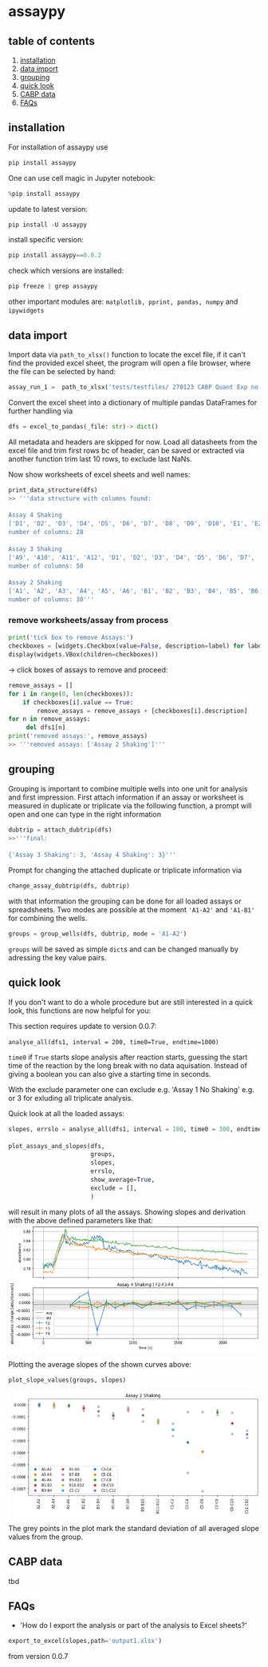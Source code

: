 # assaypy

## table of contents

1. [installation](#installation)
2. [data import](#data-import)
3. [grouping](#grouping)
4. [quick look](#quick-look)
5. [CABP data](#cabp-data)
6. [FAQs](#faqs)

## installation

For installation of assaypy use

```python
pip install assaypy
```

One can use cell magic in Jupyter notebook:

```python
%pip install assaypy
```

update to latest version:

```python
pip install -U assaypy
```

install specific version:

```python
pip install assaypy==0.0.2
```

check which versions are installed:

```python
pip freeze | grep assaypy
```

other important modules are: `matplotlib, pprint, pandas, numpy` and `ipywidgets`

## data import

Import data via `path_to_xlsx()` function to locate the excel file, if it can't find the provided excel sheet, the program will open a file browser, where the file can be selected by hand:

```python
assay_run_1 =  path_to_xlsx('tests/testfiles/ 270123 CABP Quant Exp no header.xlsx')
```

Convert the excel sheet into a dictionary of multiple pandas DataFrames for further handling via

```python
dfs = excel_to_pandas(_file: str)-> dict()
```

All metadata and headers are skipped for now. Load all datasheets from the excel file and trim first rows bc of header, can be saved or extracted via another function
trim last 10 rows, to exclude last NaNs.

Now show worksheets of excel sheets and well names:

```python
print_data_structure(dfs)
>> '''data structure with columns found:

Assay 4 Shaking
['D1', 'D2', 'D3', 'D4', 'D5', 'D6', 'D7', 'D8', 'D9', 'D10', 'E1', 'E2', 'E3', 'E4', 'F1', 'F2', 'F3', 'F4', 'F5', 'F6', 'F7', 'F8', 'F9', 'F10', 'F11', 'F12', 'G1', 'G2']
number of columns: 28

Assay 3 Shaking
['A9', 'A10', 'A11', 'A12', 'D1', 'D2', 'D3', 'D4', 'D5', 'D6', 'D7', 'D8', 'D9', 'D10', 'E1', 'E2', 'E3', 'E4', 'E5', 'E6', 'E7', 'E8', 'E9', 'E10', 'E11', 'E12', 'F1', 'F2', 'F3', 'F4', 'F5', 'F6', 'F7', 'F8', 'F9', 'F10', 'F11', 'F12', 'G1', 'G2', 'G3', 'G4', 'G5', 'G6', 'G7', 'G8', 'G9', 'G10', 'G11', 'G12']
number of columns: 50

Assay 2 Shaking
['A1', 'A2', 'A3', 'A4', 'A5', 'A6', 'B1', 'B2', 'B3', 'B4', 'B5', 'B6', 'B7', 'B8', 'B9', 'B10', 'B11', 'B12', 'C1', 'C2', 'C3', 'C4', 'C5', 'C6', 'C7', 'C8', 'C9', 'C10', 'C11', 'C12']
number of columns: 30'''
```

### remove worksheets/assay from process

```python
print('tick box to remove Assays:')
checkboxes = [widgets.Checkbox(value=False, description=label) for label in list(dfs)]
display(widgets.VBox(children=checkboxes))
```

-> click boxes of assays to remove and proceed:

```python
remove_assays = []
for i in range(0, len(checkboxes)):
    if checkboxes[i].value == True:
        remove_assays = remove_assays + [checkboxes[i].description]
for n in remove_assays:
     del dfs1[n]
print('removed assays:', remove_assays)
>> '''removed assays: ['Assay 2 Shaking']'''
```

## grouping

Grouping is important to combine multiple wells into one unit for analysis and first impression. First attach information if an assay or worksheet is measured in duplicate or triplicate via the following function, a prompt will open and one can type in the right information

```python
dubtrip = attach_dubtrip(dfs)
>>'''final:

{'Assay 3 Shaking': 3, 'Assay 4 Shaking': 3}'''
```

Prompt for changing the attached duplicate or triplicate information via

```python
change_assay_dubtrip(dfs, dubtrip)
```

with that information the grouping can be done for all loaded assays or spreadsheets. Two modes are possible at the moment `'A1-A2'` and `'A1-B1'` for combining the wells.

```python
groups = group_wells(dfs, dubtrip, mode = 'A1-A2')
```

`groups` will be saved as simple `dict`s and can be changed manually by adressing the key value pairs.

## quick look

If you don't want to do a whole procedure but are still interested in a quick look, this functions are now helpful for you:

This section requires update to version 0.0.7:

`analyse_all(dfs1, interval = 200, time0=True, endtime=1000)`

`time0` if `True` starts slope analysis after reaction starts, guessing the start time of the reaction by the long break with no data aquisation. Instead of giving a boolean you can also give a starting time in seconds.

With the exclude parameter one can exclude e.g. 'Assay 1 No Shaking' e.g. or 3 for exluding all triplicate analysis.

Quick look at all the loaded assays:

```python
slopes, errslo = analyse_all(dfs1, interval = 100, time0 = 300, endtime = 2300)

plot_assays_and_slopes(dfs,
                       groups,
                       slopes,
                       errslo,
                       show_average=True,
                       exclude = [],
                       )
```

will result in many plots of all the assays. Showing slopes and derivation with the above defined parameters like that:
![Assay Slopes](img/assay_slopes.png)

Plotting the average slopes of the shown curves above:

```python
plot_slope_values(groups, slopes)
```

![Assay Slope Values](img/assay_slope_values.png)

The grey points in the plot mark the standard deviation of all averaged slope values from the group.

## CABP data

tbd

## FAQs

- 'How do I export the analysis or part of the analysis to Excel sheets?'

```python
export_to_excel(slopes,path='output1.xlsx')
```

from version 0.0.7

